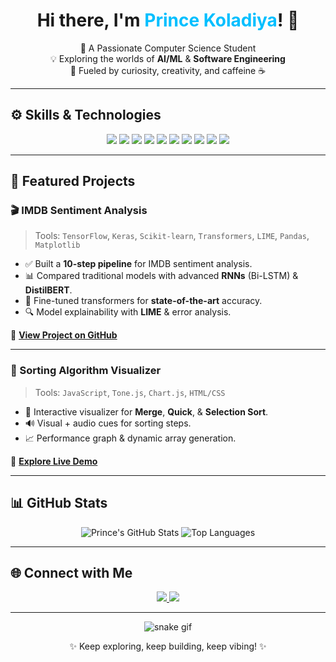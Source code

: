 <!-- Profile README starts here -->

<h1 align="center">Hi there, I'm <span style="color:#00bfff;">Prince Koladiya</span>! 👋</h1>

<p align="center">
🌟 A Passionate Computer Science Student<br>
💡 Exploring the worlds of <strong>AI/ML</strong> & <strong>Software Engineering</strong><br>
🚀 Fueled by curiosity, creativity, and caffeine ☕
</p>

---

## ⚙️ Skills & Technologies

<p align="center">
  <img src="https://img.shields.io/badge/Python-3776AB?style=for-the-badge&logo=python&logoColor=white" />
  <img src="https://img.shields.io/badge/JavaScript-F7DF1E?style=for-the-badge&logo=javascript&logoColor=black" />
  <img src="https://img.shields.io/badge/TensorFlow-FF6F00?style=for-the-badge&logo=tensorflow&logoColor=white" />
  <img src="https://img.shields.io/badge/Keras-D00000?style=for-the-badge&logo=keras&logoColor=white" />
  <img src="https://img.shields.io/badge/PyTorch-EE4C2C?style=for-the-badge&logo=pytorch&logoColor=white" />
  <img src="https://img.shields.io/badge/Flask-000000?style=for-the-badge&logo=flask&logoColor=white" />
  <img src="https://img.shields.io/badge/HTML5-E34F26?style=for-the-badge&logo=html5&logoColor=white" />
  <img src="https://img.shields.io/badge/CSS3-1572B6?style=for-the-badge&logo=css3&logoColor=white" />
  <img src="https://img.shields.io/badge/Supabase-3ECF8E?style=for-the-badge&logo=supabase&logoColor=white" />
  <img src="https://img.shields.io/badge/Git-F05032?style=for-the-badge&logo=git&logoColor=white" />
</p>

---

## 🌟 Featured Projects

### 🎬 IMDB Sentiment Analysis
> Tools: `TensorFlow`, `Keras`, `Scikit-learn`, `Transformers`, `LIME`, `Pandas`, `Matplotlib`

- ✅ Built a **10-step pipeline** for IMDB sentiment analysis.
- 📊 Compared traditional models with advanced **RNNs** (Bi-LSTM) & **DistilBERT**.
- 🧠 Fine-tuned transformers for **state-of-the-art** accuracy.
- 🔍 Model explainability with **LIME** & error analysis.

🔗 **[View Project on GitHub](https://github.com/Prince-Koladiya09)**

---

### 🔢 Sorting Algorithm Visualizer
> Tools: `JavaScript`, `Tone.js`, `Chart.js`, `HTML/CSS`

- 🎨 Interactive visualizer for **Merge**, **Quick**, & **Selection Sort**.
- 🔊 Visual + audio cues for sorting steps.
- 📈 Performance graph & dynamic array generation.

🚀 **[Explore Live Demo](https://github.com/Prince-Koladiya09/Sorting-Visualizer)**

---

## 📊 GitHub Stats

<p align="center">
  <img src="https://github-readme-stats.vercel.app/api?username=Prince-Koladiya09&show_icons=true&theme=radical&count_private=true" alt="Prince's GitHub Stats" />
  <img src="https://github-readme-stats.vercel.app/api/top-langs/?username=Prince-Koladiya09&layout=compact&theme=radical" alt="Top Languages" />
</p>

---

## 🌐 Connect with Me

<p align="center">
  <a href="https://linkedin.com/in/prince-koladiya-47782727a" target="_blank">
    <img src="https://img.shields.io/badge/LinkedIn-0077B5?style=for-the-badge&logo=linkedin&logoColor=white"/>
  </a>
  <a href="https://github.com/Prince-Koladiya09" target="_blank">
    <img src="https://img.shields.io/badge/GitHub-100000?style=for-the-badge&logo=github&logoColor=white"/>
  </a>
</p>

---

<!-- Add subtle animated background using SVG (for GitHub Profile READMEs) -->
<p align="center">
  <img src="https://raw.githubusercontent.com/Prince-Koladiya09/Prince-Koladiya09/output/github-contribution-grid-snake.svg" alt="snake gif" style="max-width: 100%;"/>
</p>

<p align="center">✨ Keep exploring, keep building, keep vibing! ✨</p>

<!-- Profile README ends here -->

